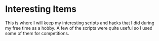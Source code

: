 # Interesting Items
This is where I will keep my interesting scripts and hacks that I did during my free time as a hobby. A few of the scripts were quite useful so I used some of them for competitions.
